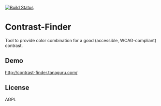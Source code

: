 [![Build Status](https://travis-ci.org/Tanaguru/Contrast-Finder.svg?branch=develop)](https://travis-ci.org/Tanaguru/Contrast-Finder)

# Contrast-Finder

Tool to provide color combination for a good (accessible, WCAG-compliant) contrast.

## Demo

http://contrast-finder.tanaguru.com/

## License

AGPL
